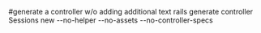 
#generate a controller w/o adding additional text
rails generate controller Sessions new --no-helper --no-assets --no-controller-specs
